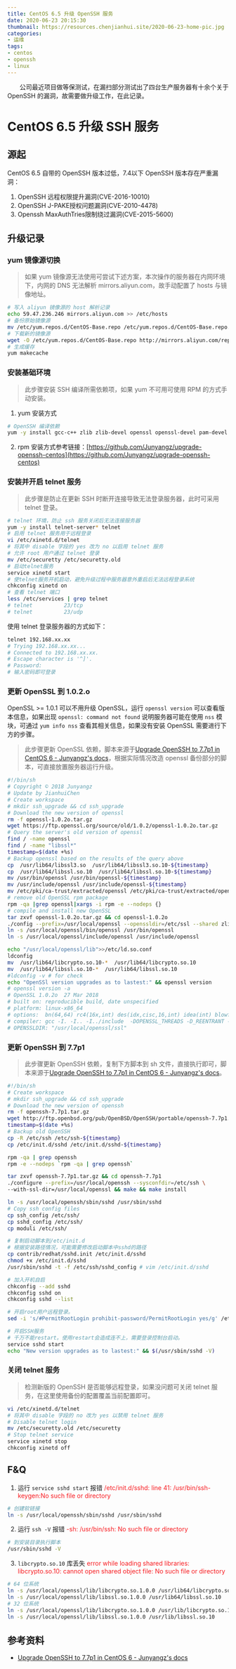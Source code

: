 ```yaml
---
title: CentOS 6.5 升级 OpenSSH 服务
date: 2020-06-23 20:15:30
thumbnail: https://resources.chenjianhui.site/2020-06-23-home-pic.jpg
categories: 
- 运维
tags: 
- centos
- openssh
- linux
---
```


&emsp;&emsp;公司最近项目做等保测试，在漏扫部分测试出了四台生产服务器有十余个关于 OpenSSH 的漏洞，故需要做升级工作，在此记录。

<!-- more -->

# CentOS 6.5 升级 SSH 服务

## 源起

CentOS 6.5 自带的 OpenSSH 版本过低，7.4以下 OpenSSH 版本存在严重漏洞：

1. OpenSSH 远程权限提升漏洞(CVE-2016-10010)
2. OpenSSH J-PAKE授权问题漏洞(CVE-2010-4478)
3. Openssh MaxAuthTries限制绕过漏洞(CVE-2015-5600)

## 升级记录

### yum 镜像源切换

> 如果 yum 镜像源无法使用可尝试下述方案，本次操作的服务器在内网环境下，内网的 DNS 无法解析 mirrors.aliyun.com，故手动配置了 hosts 与镜像地址。

```sh
# 写入 aliyun 镜像源的 host 解析记录
echo 59.47.236.246 mirrors.aliyun.com >> /etc/hosts
# 备份原始镜像源
mv /etc/yum.repos.d/CentOS-Base.repo /etc/yum.repos.d/CentOS-Base.repo.backup
# 下载新的镜像源
wget -O /etc/yum.repos.d/CentOS-Base.repo http://mirrors.aliyun.com/repo/Centos-6.repo
# 生成缓存
yum makecache
```

### 安装基础环境

> 此步骤安装 SSH 编译所需依赖项，如果 yum 不可用可使用 RPM 的方式手动安装。

1. yum 安装方式

```sh
# OpenSSH 编译依赖
yum -y install gcc-c++ zlib zlib-devel openssl openssl-devel pam-devel
```

2. rpm 安装方式参考链接：[https://github.com/Junyangz/upgrade-openssh-centos](https://github.com/Junyangz/upgrade-openssh-centos)



### 安装并开启 telnet 服务

> 此步骤是防止在更新 SSH 时断开连接导致无法登录服务器，此时可采用 telnet 登录。

```sh
# telnet 环境，防止 ssh 服务关闭后无法连接服务器
yum -y install telnet-server* telnet
# 启用 telnet 服务用于远程登录
vi /etc/xinetd.d/telnet
# 将其中 disable 字段的 yes 改为 no 以启用 telnet 服务
# 允许 root 用户通过 telnet 登录
mv /etc/securetty /etc/securetty.old    
# 启动telnet服务
service xinetd start        
# 使telnet服务开机启动，避免升级过程中服务器意外重启后无法远程登录系统
chkconfig xinetd on 
# 查看 telnet 端口
less /etc/services | grep telnet
# telnet          23/tcp
# telnet          23/udp
```

使用 telnet 登录服务器的方式如下：

```sh
telnet 192.168.xx.xx
# Trying 192.168.xx.xx...
# Connected to 192.168.xx.xx.
# Escape character is '^]'.
# Password: 
# 输入密码即可登录
```

### 更新 OpenSSL 到 1.0.2.o

OpenSSL >= 1.0.1 可以不用升级 OpenSSL，运行  `openssl version` 可以查看版本信息，如果出现 `openssl: command not found` 说明服务器可能在使用 `nss` 模块，可通过 `yum info nss` 查看其相关信息，如果没有安装 OpenSSL 需要进行下方的步骤。

> 此步骤更新 OpenSSL 依赖，脚本来源于[Upgrade OpenSSH to 7.7p1 in CentOS 6 - Junyangz's docs](https://docs.junyangz.com/ops/upgrade-openssh-to-7.7p1-in-centos6#upgrade-openssl-to-1-0-2-o)，根据实际情况改造 openssl 备份部分的脚本，可直接放置服务器运行升级。

```sh
#!/bin/sh
# Copyright © 2018 Junyangz
# Update by JianhuiChen
# Create workspace
# mkdir ssh_upgrade && cd ssh_upgrade
# Download the new version of openssl
rm -f openssl-1.0.2o.tar.gz
wget https://ftp.openssl.org/source/old/1.0.2/openssl-1.0.2o.tar.gz
# Query the server's old version of openssl
find / -name openssl
find / -name "libssl*"
timestamp=$(date +%s)
# Backup openssl based on the results of the query above
cp  /usr/lib64/libssl3.so  /usr/lib64/libssl3.so.10-${timestamp}
cp  /usr/lib64/libssl.so.10  /usr/lib64/libssl.so.10-${timestamp}
mv /usr/bin/openssl /usr/bin/openssl-${timestamp}
mv /usr/include/openssl /usr/include/openssl-${timestamp}
mv /etc/pki/ca-trust/extracted/openssl /etc/pki/ca-trust/extracted/openssl-${timestamp}
# remove old OpenSSL rpm package
rpm -qa |grep openssl|xargs -i rpm -e --nodeps {}
# compile and install new OpenSSL
tar zxvf openssl-1.0.2o.tar.gz && cd openssl-1.0.2o
./config --prefix=/usr/local/openssl --openssldir=/etc/ssl --shared zlib&& make && make test && make install
ln -s /usr/local/openssl/bin/openssl /usr/bin/openssl
ln -s /usr/local/openssl/include/openssl /usr/include/openssl

echo "/usr/local/openssl/lib">>/etc/ld.so.conf
ldconfig
mv  /usr/lib64/libcrypto.so.10-*  /usr/lib64/libcrypto.so.10
mv  /usr/lib64/libssl.so.10-*  /usr/lib64/libssl.so.10
#ldconfig -v # for check
echo "OpenSSl version upgrades as to lastest:" && openssl version
# openssl version -a
# OpenSSL 1.0.2o  27 Mar 2018
# built on: reproducible build, date unspecified
# platform: linux-x86_64
# options:  bn(64,64) rc4(16x,int) des(idx,cisc,16,int) idea(int) blowfish(idx)
# compiler: gcc -I. -I.. -I../include  -DOPENSSL_THREADS -D_REENTRANT -DDSO_DLFCN -DHAVE_DLFCN_H -Wa,--noexecstack -m64 -DL_ENDIAN -O3 -Wall -DOPENSSL_IA32_SSE2 -DOPENSSL_BN_ASM_MONT -DOPENSSL_BN_ASM_MONT5 -DOPENSSL_BN_ASM_GF2m -DRC4_ASM -DSHA1_ASM -DSHA256_ASM -DSHA512_ASM -DMD5_ASM -DAES_ASM -DVPAES_ASM -DBSAES_ASM -DWHIRLPOOL_ASM -DGHASH_ASM -DECP_NISTZ256_ASM
# OPENSSLDIR: "/usr/local/openssl/ssl"
```

### 更新 OpenSSH 到 7.7p1

> 此步骤更新 OpenSSH 依赖，复制下方脚本到 sh 文件，直接执行即可，脚本来源于[Upgrade OpenSSH to 7.7p1 in CentOS 6 - Junyangz's docs](https://docs.junyangz.com/ops/upgrade-openssh-to-7.7p1-in-centos6#upgrade-openssl-to-1-0-2-o)。

```sh
#!/bin/sh
# Create workspace
# mkdir ssh_upgrade && cd ssh_upgrade
# Download the new version of openssh
rm -f openssh-7.7p1.tar.gz
wget http://ftp.openbsd.org/pub/OpenBSD/OpenSSH/portable/openssh-7.7p1.tar.gz
timestamp=$(date +%s)
# Backup old OpenSSH
cp -R /etc/ssh /etc/ssh-${timestamp}
cp /etc/init.d/sshd /etc/init.d/sshd-${timestamp}

rpm -qa | grep openssh
rpm -e --nodeps `rpm -qa | grep openssh`

tar zxvf openssh-7.7p1.tar.gz && cd openssh-7.7p1
./configure --prefix=/usr/local/openssh --sysconfdir=/etc/ssh \
--with-ssl-dir=/usr/local/openssl && make && make install

ln -s /usr/local/openssh/sbin/sshd /usr/sbin/sshd
# Copy ssh config files
cp ssh_config /etc/ssh/
cp sshd_config /etc/ssh/
cp moduli /etc/ssh/

# 复制启动脚本到/etc/init.d
# 根据安装路径情况，可能需要修改启动脚本中sshd的路径
cp contrib/redhat/sshd.init /etc/init.d/sshd
chmod +x /etc/init.d/sshd
/usr/sbin/sshd -t -f /etc/ssh/sshd_config # vim /etc/init.d/sshd

# 加入开机自启
chkconfig --add sshd
chkconfig sshd on
chkconfig sshd --list

# 开启root用户远程登录。
sed -i 's/#PermitRootLogin prohibit-password/PermitRootLogin yes/g' /etc/ssh/sshd_config

# 开启SSH服务
# 千万不能restart。使用restart会造成连不上，需要登录控制台启动。
service sshd start
echo "New version upgrades as to lastest:" && $(/usr/sbin/sshd -V)
```

### 关闭 telnet 服务

> 检测新版的 OpenSSH 是否能够远程登录，如果没问题可关闭 telnet 服务，在这里使用备份的配置覆盖当前配置即可。

```sh
vi /etc/xinetd.d/telnet
# 将其中 disable 字段的 no 改为 yes 以禁用 telnet 服务
# Disable telnet login
mv /etc/securetty.old /etc/securetty
# Stop telnet service
service xinetd stop        
chkconfig xinetd off 
```

## F&Q

1. 运行 `service sshd start` 报错  <span style="color: #f81d22;">/etc/init.d/sshd: line 41: /usr/bin/ssh-keygen:No such file or directory</span>

```sh
# 创建软链接
ln -s /usr/local/openssh/sbin/sshd /usr/sbin/sshd
```

2. 运行 `ssh -V` 报错 <span style="color: #f81d22;">-sh: /usr/bin/ssh: No such file or directory</span>

```sh
# 到安装目录执行脚本
/usr/sbin/sshd -V
```

3. `libcrypto.so.10` 库丢失 <span style="color: #f81d22;"> error while loading shared libraries: libcrypto.so.10: cannot open shared object file: No such file or directory</span>

```sh
# 64 位系统
ln -s /usr/local/openssl/lib/libcrypto.so.1.0.0 /usr/lib64/libcrypto.so.10
ln -s /usr/local/openssl/lib/libssl.so.1.0.0 /usr/lib64/libssl.so.10
# 32 位系统
ln -s /usr/local/openssl/lib/libcrypto.so.1.0.0 /usr/lib/libcrypto.so.10
ln -s /usr/local/openssl/lib/libssl.so.1.0.0 /usr/lib/libssl.so.10
```

## 参考资料

* [Upgrade OpenSSH to 7.7p1 in CentOS 6 - Junyangz's docs](https://docs.junyangz.com/ops/upgrade-openssh-to-7.7p1-in-centos6#upgrade-openssl-to-1-0-2-o)


